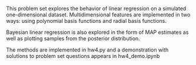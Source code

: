 This problem set explores the behavior of linear regression on a simulated one-dimensional dataset. Multidimensional features are implemented in two ways: using polynomial basis functions and radial basis functions. 

Bayesian linear regression is also explored in the form of MAP estimates as well as plotting samples from the posterior distribution. 

The methods are implemented in hw4.py and a demonstration with solutions to problem set questions appears in hw4_demo.ipynb
